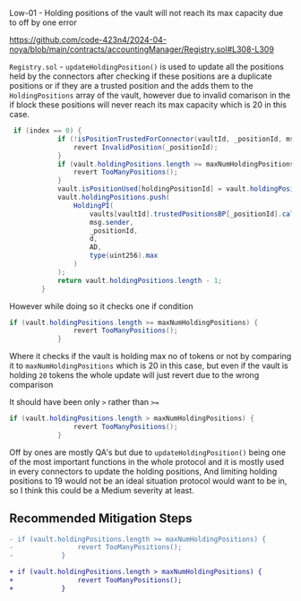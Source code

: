 Low-01 - Holding positions of the vault will not reach its max  capacity due to off by one error

https://github.com/code-423n4/2024-04-noya/blob/main/contracts/accountingManager/Registry.sol#L308-L309

`Registry.sol`  -  `updateHoldingPosition()` is used to update all the positions held by the connectors after checking if these positions are a duplicate positions or if they are a trusted position and the adds  them to the `HoldingPositions` array of the vault, however due to invalid comarison in the if block these positions will never reach its max capacity which is 20 in this case.

```java
 if (index == 0) {
            if (!isPositionTrustedForConnector(vaultId, _positionId, msg.sender)) {
                revert InvalidPosition(_positionId);
            }
            if (vault.holdingPositions.length >= maxNumHoldingPositions) {
                revert TooManyPositions();
            }
            vault.isPositionUsed[holdingPositionId] = vault.holdingPositions.length;
            vault.holdingPositions.push(
                HoldingPI(
                    vaults[vaultId].trustedPositionsBP[_positionId].calculatorConnector,
                    msg.sender,
                    _positionId,
                    d,
                    AD,
                    type(uint256).max
                )
            );
            return vault.holdingPositions.length - 1;
        }
```

However while doing so it checks one if condition 

```java
if (vault.holdingPositions.length >= maxNumHoldingPositions) {
                revert TooManyPositions();
            }
```

Where it checks if the vault is holding max no of tokens or not by comparing it to `maxNumHoldingPositions` which is 20 in this case, but even if the vault is holding `20` tokens the whole update will just revert due to the wrong comparison

It should have been only `>` rather than `>=`
```java
if (vault.holdingPositions.length > maxNumHoldingPositions) {
                revert TooManyPositions();
            }
```

Off by ones are mostly QA's but due to `updateHoldingPosition()` being one of the most important functions in the whole protocol and it is mostly used in every connectors to update the holding positions, And limiting holding positions to 19 would not be an ideal situation protocol would want to be in, so I think this could be a Medium severity at least.

## Recommended Mitigation Steps

```diff
- if (vault.holdingPositions.length >= maxNumHoldingPositions) {
-                revert TooManyPositions();
-            }

+ if (vault.holdingPositions.length > maxNumHoldingPositions) {
+                revert TooManyPositions();
+            }
```
